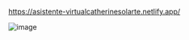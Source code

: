 
https://asistente-virtualcatherinesolarte.netlify.app/


![image](https://github.com/user-attachments/assets/4b33e50f-d5c5-433a-84f5-bb479a47fd4e)

